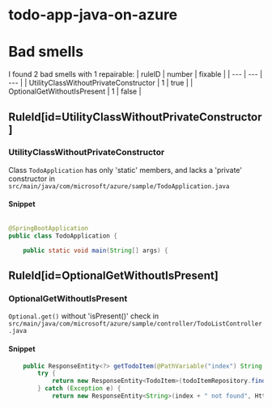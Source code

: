 # todo-app-java-on-azure 
 
# Bad smells
I found 2 bad smells with 1 repairable:
| ruleID | number | fixable |
| --- | --- | --- |
| UtilityClassWithoutPrivateConstructor | 1 | true |
| OptionalGetWithoutIsPresent | 1 | false |
## RuleId[id=UtilityClassWithoutPrivateConstructor]
### UtilityClassWithoutPrivateConstructor
Class `TodoApplication` has only 'static' members, and lacks a 'private' constructor
in `src/main/java/com/microsoft/azure/sample/TodoApplication.java`
#### Snippet
```java

@SpringBootApplication
public class TodoApplication {

    public static void main(String[] args) {
```

## RuleId[id=OptionalGetWithoutIsPresent]
### OptionalGetWithoutIsPresent
`Optional.get()` without 'isPresent()' check
in `src/main/java/com/microsoft/azure/sample/controller/TodoListController.java`
#### Snippet
```java
    public ResponseEntity<?> getTodoItem(@PathVariable("index") String index) {
        try {
            return new ResponseEntity<TodoItem>(todoItemRepository.findById(index).get(), HttpStatus.OK);
        } catch (Exception e) {
            return new ResponseEntity<String>(index + " not found", HttpStatus.NOT_FOUND);
```

